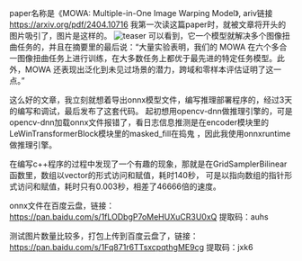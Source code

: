 paper名称是《MOWA: Multiple-in-One Image Warping Model》, ariv链接 https://arxiv.org/pdf/2404.10716
我第一次读这篇paper时，就被文章将开头的图片吸引了，图片是这样的。
![teaser](https://github.com/hpc203/MOWA-onnxrun/assets/28389623/5b5a8186-df0e-4ffe-bba2-b06eeccde5df)
可以看到，它一个模型就解决多个图像扭曲任务的，并且在摘要里的最后说：“大量实验表明，我们的 MOWA 在六个多合一图像扭曲任务上进行训练，在大多数任务上都优于最先进的特定任务模型。此外，MOWA 还表现出泛化到未见过场景的潜力，跨域和零样本评估证明了这一点。”


这么好的文章，我立刻就想着导出onnx模型文件，编写推理部署程序的，经过3天的编写和调试，最后发布了这套代码。
起初想用opencv-dnn做推理引擎的，可是opencv-dnn加载onnx文件报错了，看日志信息推测是在encoder模块里的LeWinTransformerBlock模块里的masked_fill在捣鬼
，因此我使用onnxruntime做推理引擎。

在编写c++程序的过程中发现了一个有趣的现象，那就是在GridSamplerBilinear函数里，数组以vector的形式访问和赋值，耗时140秒，
可是以指向数组的指针形式访问和赋值，耗时只有0.003秒，相差了46666倍的速度。


onnx文件在百度云盘，链接：https://pan.baidu.com/s/1fLODbgP7oMeHUXuCR3U0xQ 
提取码：auhs


测试图片数量比较多，打包上传到百度云盘了，链接：https://pan.baidu.com/s/1Fq871r6TTsxcpqthgME9cg 
提取码：jxk6
